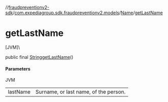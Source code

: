 //[fraudpreventionv2-sdk](../../../index.md)/[com.expediagroup.sdk.fraudpreventionv2.models](../index.md)/[Name](index.md)/[getLastName](get-last-name.md)

# getLastName

[JVM]\

public final [String](https://docs.oracle.com/javase/8/docs/api/java/lang/String.html)[getLastName](get-last-name.md)()

#### Parameters

JVM

| | |
|---|---|
| lastName | Surname, or last name, of the person. |
